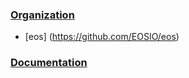 ### [Organization](https://github.com/EOSIO)

   - [eos] (https://github.com/EOSIO/eos)

### [Documentation](https://github.com/EOSIO/Documentation)
